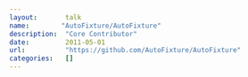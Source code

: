 ```yaml
---
layout:       talk
name:        "AutoFixture/AutoFixture"
description:  "Core Contributor"
date:         2011-05-01
url:          "https://github.com/AutoFixture/AutoFixture"
categories:   []
---
```

